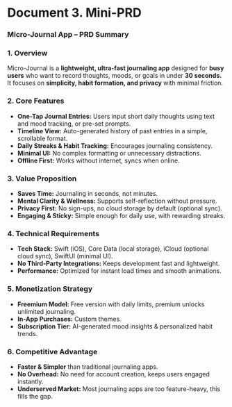 # Document 3. Mini-PRD

### **Micro-Journal App – PRD Summary**

### **1. Overview**

Micro-Journal is a **lightweight, ultra-fast journaling app** designed for **busy users** who want to record thoughts, moods, or goals in under **30 seconds.** It focuses on **simplicity, habit formation, and privacy** with minimal friction.

### **2. Core Features**

- **One-Tap Journal Entries:** Users input short daily thoughts using text and mood tracking, or pre-set prompts.
- **Timeline View:** Auto-generated history of past entries in a simple, scrollable format.
- **Daily Streaks & Habit Tracking:** Encourages journaling consistency.
- **Minimal UI:** No complex formatting or unnecessary distractions.
- **Offline First:** Works without internet, syncs when online.

### **3. Value Proposition**

- **Saves Time:** Journaling in seconds, not minutes.
- **Mental Clarity & Wellness:** Supports self-reflection without pressure.
- **Privacy First:** No sign-ups, no cloud storage by default (optional sync).
- **Engaging & Sticky:** Simple enough for daily use, with rewarding streaks.

### **4. Technical Requirements**

- **Tech Stack:** Swift (iOS), Core Data (local storage), iCloud (optional cloud sync), SwiftUI (minimal UI).
- **No Third-Party Integrations:** Keeps development fast and lightweight.
- **Performance:** Optimized for instant load times and smooth animations.

### **5. Monetization Strategy**

- **Freemium Model:** Free version with daily limits, premium unlocks unlimited journaling.
- **In-App Purchases:** Custom themes.
- **Subscription Tier:** AI-generated mood insights & personalized habit trends.

### **6. Competitive Advantage**

- **Faster & Simpler** than traditional journaling apps.
- **No Overhead:** No need for account creation, keeps users engaged instantly.
- **Underserved Market:** Most journaling apps are too feature-heavy, this fills the gap.
